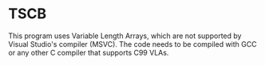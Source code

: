 # TSCB

This program uses Variable Length Arrays, which are not supported by Visual Studio's compiler (MSVC). The code needs to be compiled with GCC or any other C compiler that supports C99 VLAs.
